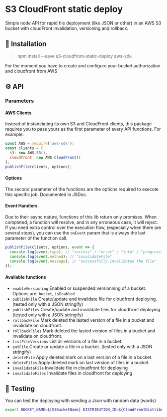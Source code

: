 # S3 CloudFront static deploy

Simple node API for rapid file deployment (like JSON or other) in an AWS S3 bucket with cloudFront invalidation, versioning and rollback.

## :rocket: Installation

> npm install --save s3-cloudfront-static-deploy aws-sdk

For the moment you have to create and configure your bucket authorization and cloudfront from AWS

## :gear: API

### Parameters

#### AWS Clients

Instead of instanciating its own S3 and CloudFront clients, this package requires you to pass yours as the first parameter of every API functions. For example:

```javascript
const AWS = require('aws-sdk');
const clients = {
  s3: new AWS.S3(),
  cloudfront: new AWS.CloudFront()
};
publishFile(clients, options);
```

#### Options
The second parameter of the functions are the options required to execute this specific job. Documented in JSDoc.

#### Event Handlers

Due to their async nature, functions of this lib return only promises. When completed, a function will resolve, and in any erroneous case, it will reject. If you need extra control over the execution flow, (especially when there are several steps), you can use the `onEvent` param that is always the last parameter of the function call.

```javascript
publishFile(clients, options, event => {
  console.log(event.type); // "success" / "error" / "info" / "progress"
  console.log(event.method); // "invalidateFile"
  console.log(event.message); // "successfully invalidated the file"
});
```

#### Available functions

- `enableVersioning` Enabled or suspended versionning of a bucket. Options are: `bucket`, `isEnabled`
- `publishFile` Create/update and invalidate file for cloudfront deploying. (tested only with a JSON stringify)
- `publishFiles` Create/update and invalidate files for cloudfront deploying. (tested only with a JSON stringify)
- `rollbackFile` Mark deleted the lasted version of a file in a bucket and invalidate on cloudfront.
- `rollbackFiles` Mark deleted the lasted version of files in a bucket and invalidate on cloudfront.
- `listFileVersions` List all versions of a file in a bucket.
- `putFile` Create or update a file in a bucket. (tested only with a JSON stringify)
- `deleteFile` Apply deleted mark on a last version of a file in a bucket.
- `deleteFiles` Apply deleted mark on last version of files in a bucket.
- `invalidateFile` Invalidate file in cloudfront for deploying
- `invalidateFiles` Invalidate files in cloudfront for deploying

## :eyes: Testing

You can test the deploying with sending a Json with random data (words)

```sh
export BUCKET_NAME=${S3BucketName} DISTRIBUTION_ID=${CloudFrontDistributionID} && npm run test
```
